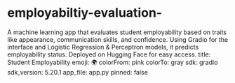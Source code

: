 # employabiltiy-evaluation-
A machine learning app that evaluates student employability based on traits like appearance, communication skills, and confidence. Using Gradio for the interface and Logistic Regression &amp; Perceptron models, it predicts employability status. Deployed on Hugging Face for easy access.
title: Student Employability
emoji: 🌍
colorFrom: pink
colorTo: gray
sdk: gradio
sdk_version: 5.20.1
app_file: app.py
pinned: false
